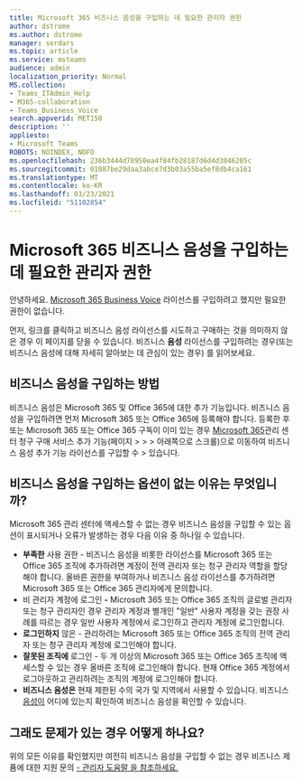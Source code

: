 ```yaml
---
title: Microsoft 365 비즈니스 음성을 구입하는 데 필요한 관리자 권한
author: dstrome
ms.author: dstrome
manager: serdars
ms.topic: article
ms.service: msteams
audience: admin
localization_priority: Normal
MS.collection:
- Teams_ITAdmin_Help
- M365-collaboration
- Teams_Business_Voice
search.appverid: MET150
description: ''
appliesto:
- Microsoft Teams
ROBOTS: NOINDEX, NOFO
ms.openlocfilehash: 236b3444d78950ea4f84fb28187d6d4d3046205c
ms.sourcegitcommit: 01087be29daa3abce7d3b03a55ba5ef8db4ca161
ms.translationtype: MT
ms.contentlocale: ko-KR
ms.lasthandoff: 03/23/2021
ms.locfileid: "51102854"
---
```

# <a name="admin-permissions-needed-to-buy-microsoft-365-business-voice"></a>Microsoft 365 비즈니스 음성을 구입하는 데 필요한 관리자 권한

안녕하세요. [Microsoft 365 Business Voice](../whats-business-voice.md) 라이선스를 구입하려고 했지만 필요한 권한이 없습니다.

먼저, 링크를 클릭하고 비즈니스 음성 라이선스를 시도하고 구매하는 것을 의미하지 않은 경우 이 페이지를 닫을 수 있습니다. 비즈니스 **음성** 라이선스를 구입하려는 경우(또는 비즈니스 음성에 대해 자세히 알아보는 데 관심이 있는 경우) 를 읽어보세요.

## <a name="how-can-i-buy-business-voice"></a>비즈니스 음성을 구입하는 방법

비즈니스 음성은 Microsoft 365 및 Office 365에 대한 추가 기능입니다. 비즈니스 음성을 구입하려면 먼저 Microsoft 365 또는 Office 365에 등록해야 합니다. 등록한 후 또는 Microsoft 365 또는 Office 365 구독이 이미 있는 경우 [Microsoft 365](https://admin.microsoft.com)관리 센터 청구 구매 서비스 추가 기능(페이지  >    >    >   아래쪽으로 스크롤)으로 이동하여 비즈니스 음성 추가 기능 라이선스를 구입할 수 > 있습니다.

## <a name="why-dont-i-see-an-option-to-buy-business-voice"></a>비즈니스 음성을 구입하는 옵션이 없는 이유는 무엇입니까?

Microsoft 365 관리 센터에 액세스할 수 없는 경우 비즈니스 음성을 구입할 수 있는 옵션이 표시되거나 오류가 발생하는 경우 다음 이유 중 하나일 수 있습니다.

- **부족한** 사용 권한 - 비즈니스 음성을 비롯한 라이선스를 Microsoft 365 또는 Office 365 조직에 추가하려면 계정이 전역 관리자 또는 청구 관리자 역할을 할당해야 합니다. 올바른 권한을 부여하거나 비즈니스 음성 라이선스를 추가하려면 Microsoft 365 또는 Office 365 관리자에게 문의합니다.
- 비 관리자 계정에 로그인 **-** Microsoft 365 또는 Office 365 조직의 글로벌 관리자 또는 청구 관리자인 경우 관리자 계정과 별개인 "일반" 사용자 계정을 갖는 권장 사례를 따르는 경우 일반 사용자 계정에서 로그인하고 관리자 계정에 로그인합니다.
- **로그인하지** 않은 - 관리하려는 Microsoft 365 또는 Office 365 조직의 전역 관리자 또는 청구 관리자 계정에 로그인해야 합니다.
- **잘못된 조직에** 로그인 - 두 개 이상의 Microsoft 365 또는 Office 365 조직에 액세스할 수 있는 경우 올바른 조직에 로그인해야 합니다. 현재 Office 365 계정에서 로그아웃하고 관리하려는 조직의 계정에 로그인해야 합니다.
- **비즈니스 음성은** 현재 제한된 수의 국가 및 지역에서 사용할 수 있습니다. 비즈니스 [음성이](../whats-business-voice.md) 어디에 있는지 확인하여 비즈니스 음성을 확인할 수 있습니다.

## <a name="what-if-im-still-having-trouble"></a>그래도 문제가 있는 경우 어떻게 하나요?

위의 모든 이유를 확인했지만 여전히 비즈니스 음성을 구입할 수 없는 경우 비즈니스 제품에 대한 지원 문의 [- 관리자 도움말 을 참조하세요.](/microsoft-365/admin/contact-support-for-business-products)